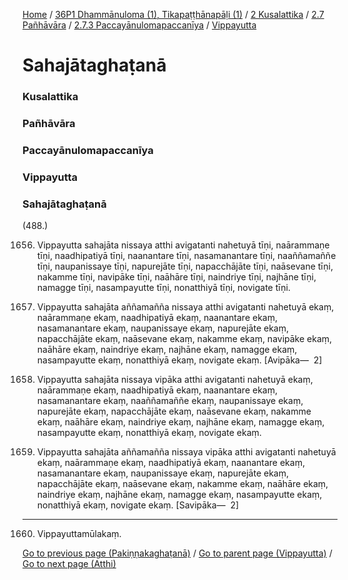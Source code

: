 
[Home](/) / [36P1 Dhammānuloma (1), Tikapaṭṭhānapāḷi (1)](../../../../../36P1.md) / [2 Kusalattika](../../../../2.md) / [2.7 Pañhāvāra](../../../2.7.md) / [2.7.3 Paccayānulomapaccanīya](../../2.7.3.md) / [Vippayutta](../Vippayutta.md)

# Sahajātaghaṭanā

### Kusalattika

### Pañhāvāra

### Paccayānulomapaccanīya

### Vippayutta

### Sahajātaghaṭanā

(488.)

1656. Vippayutta sahajāta nissaya atthi avigatanti nahetuyā tīṇi, naārammaṇe tīṇi, naadhipatiyā tīṇi, naanantare tīṇi, nasamanantare tīṇi, naaññamaññe tīṇi, naupanissaye tīṇi, napurejāte tīṇi, napacchājāte tīṇi, naāsevane tīṇi, nakamme tīṇi, navipāke tīṇi, naāhāre tīṇi, naindriye tīṇi, najhāne tīṇi, namagge tīṇi, nasampayutte tīṇi, nonatthiyā tīṇi, novigate tīṇi.

1657. Vippayutta sahajāta aññamañña nissaya atthi avigatanti nahetuyā ekaṃ, naārammaṇe ekaṃ, naadhipatiyā ekaṃ, naanantare ekaṃ, nasamanantare ekaṃ, naupanissaye ekaṃ, napurejāte ekaṃ, napacchājāte ekaṃ, naāsevane ekaṃ, nakamme ekaṃ, navipāke ekaṃ, naāhāre ekaṃ, naindriye ekaṃ, najhāne ekaṃ, namagge ekaṃ, nasampayutte ekaṃ, nonatthiyā ekaṃ, novigate ekaṃ. [Avipāka—  2]

1658. Vippayutta sahajāta nissaya vipāka atthi avigatanti nahetuyā ekaṃ, naārammaṇe ekaṃ, naadhipatiyā ekaṃ, naanantare ekaṃ, nasamanantare ekaṃ, naaññamaññe ekaṃ, naupanissaye ekaṃ, napurejāte ekaṃ, napacchājāte ekaṃ, naāsevane ekaṃ, nakamme ekaṃ, naāhāre ekaṃ, naindriye ekaṃ, najhāne ekaṃ, namagge ekaṃ, nasampayutte ekaṃ, nonatthiyā ekaṃ, novigate ekaṃ.

1659. Vippayutta sahajāta aññamañña nissaya vipāka atthi avigatanti nahetuyā ekaṃ, naārammaṇe ekaṃ, naadhipatiyā ekaṃ, naanantare ekaṃ, nasamanantare ekaṃ, naupanissaye ekaṃ, napurejāte ekaṃ, napacchājāte ekaṃ, naāsevane ekaṃ, nakamme ekaṃ, naāhāre ekaṃ, naindriye ekaṃ, najhāne ekaṃ, namagge ekaṃ, nasampayutte ekaṃ, nonatthiyā ekaṃ, novigate ekaṃ. [Savipāka—  2]

---

1660. Vippayuttamūlakaṃ.



[Go to previous page (Pakiṇṇakaghaṭanā)](Pakinnakaghatana.md) / [Go to parent page (Vippayutta)](../Vippayutta.md) / [Go to next page (Atthi)](../Atthi.md)


